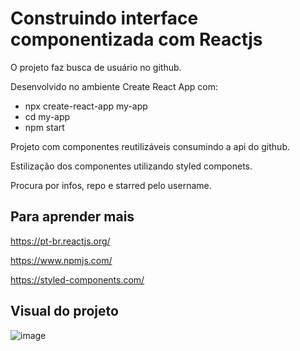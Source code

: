# Construindo interface componentizada com Reactjs

O projeto faz busca de usuário no github.

Desenvolvido no ambiente Create React App com:

 - npx create-react-app my-app
 - cd my-app
 - npm start

Projeto com componentes reutilizáveis consumindo a api do github.

Estilização dos componentes utilizando styled componets.

Procura por infos, repo e starred pelo username.

## Para aprender mais

https://pt-br.reactjs.org/

https://www.npmjs.com/

https://styled-components.com/

## Visual do projeto

![image](https://user-images.githubusercontent.com/82118386/137627102-45171042-289b-4555-8c21-1075aaa80b22.png)






